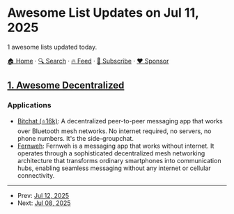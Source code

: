# Awesome List Updates on Jul 11, 2025

1 awesome lists updated today.

[🏠 Home](/README.md) · [🔍 Search](https://www.trackawesomelist.com/search/) · [🔥 Feed](https://www.trackawesomelist.com/rss.xml) · [📮 Subscribe](https://trackawesomelist.us17.list-manage.com/subscribe?u=d2f0117aa829c83a63ec63c2f&id=36a103854c) · [❤️  Sponsor](https://github.com/sponsors/theowenyoung)



## [1. Awesome Decentralized](/content/croqaz/awesome-decentralized/README.md)

### Applications

*   [Bitchat (⭐16k)](https://github.com/permissionlesstech/bitchat): A decentralized peer-to-peer messaging app that works over Bluetooth mesh networks. No internet required, no servers, no phone numbers. It's the side-groupchat.
*   [Fernweh](https://fernweh.chat): Fernweh is a messaging app that works without internet. It operates through a sophisticated decentralized mesh networking architecture that transforms ordinary smartphones into communication hubs, enabling seamless messaging without any internet or cellular connectivity.

---

- Prev: [Jul 12, 2025](/content/2025/07/12/README.md)
- Next: [Jul 08, 2025](/content/2025/07/08/README.md)